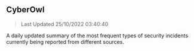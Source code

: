 ## CyberOwl 
> Last Updated 25/10/2022 03:40:40 


A daily updated summary of the most frequent types of security incidents currently being reported from different sources.

